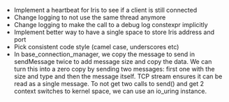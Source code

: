 - Implement a heartbeat for Iris to see if a client is still connected
- Change logging to not use the same thread anymore
- Change logging to make the call to a debug log constexpr implicitly
- Implement better way to have a single space to store Iris address and port
- Pick consistent code style (camel case, underscores etc)
- In base_connection_manager, we copy the message to send in sendMessage twice to add message size and copy the data. We can turn this into a zero copy by sending two messages: first one with the size and type and then the message itself. TCP stream ensures it can be read as a single message. To not get two calls to send() and get 2 context switches to kernel space, we can use an io_uring instance.